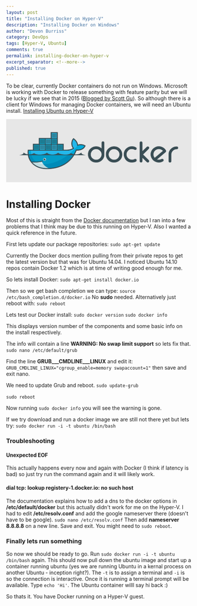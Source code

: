 ```yaml
---
layout: post
title: "Installing Docker on Hyper-V"
description: "Installing Docker on Windows"
author: "Devon Burriss"
category: DevOps
tags: [Hyper-V, Ubuntu]
comments: true
permalink: installing-docker-on-hyper-v
excerpt_separator: <!--more-->
published: true
---
```


To be clear, currently Docker containers do not run on Windows. Microsoft is working with Docker to release something with feature parity but we will be lucky if we see that in 2015 ([Blogged by Scott Gu](http://weblogs.asp.net/scottgu/docker-and-microsoft-integrating-docker-with-windows-server-and-microsoft-azure)). So although there is a client for Windows for managing Docker containers, we will need an Ubuntu install. [Installing Ubuntu on Hyper-V](http://devonburriss.me/installing-ubuntu-on-hyper-v/)

![Docker logo](/img/posts/2015/large_h.png)
<!--more-->

# Installing Docker

Most of this is straight from the [Docker documentation](https://docs.docker.com/installation/ubuntulinux/) but I ran into a few problems that I think may be due to this running on Hyper-V. Also I wanted a quick reference in the future.

First lets update our package repositories:
`sudo apt-get update`

Currently the Docker docs mention pulling from their private repos to get the latest version but that was for Ubuntu 14.04. I noticed Ubuntu 14.10 repos contain Docker 1.2 which is at time of writing good enough for me.

So lets install Docker:
`sudo apt-get install docker.io`

Then so we get bash completion we can type:
`source /etc/bash_completion.d/docker.io`
No **sudo** needed. Alternatively just reboot with:
`sudo reboot`

Lets test our Docker install:
`sudo docker version`
`sudo docker info`

This displays version number of the components and some basic info on the install respectively.

The info will contain a line **WARNING: No swap limit support** so lets fix that.
`sudo nano /etc/default/grub`

Find the line **GRUB___CMDLINE___LINUX** and edit it:
`GRUB_CMDLINE_LINUX="cgroup_enable=memory swapaccount=1"` then save and exit nano.

We need to update Grub and reboot.
`sudo update-grub`

`sudo reboot`

Now running `sudo docker info` you will see the warning is gone.

If we try download and run a docker image we are still not there yet but lets try:
`sudo docker run -i -t ubuntu /bin/bash`

### Troubleshooting

#### Unexpected EOF
This actually happens every now and again with Docker (I think if latency is bad) so just try run the command again and it will likely work.

#### dial tcp: lookup registery-1.docker.io: no such host
The documentation explains how to add a dns to the docker options in **/etc/default/docker** but this actually didn't work for me on the Hyper-V. I had to edit **/etc/resolv.conf** and add the google nameserver there (doesn't have to be google).
`sudo nano /etc/resolv.conf`
Then add **nameserver 8.8.8.8** on a new line. Save and exit.
You might need to `sudo reboot`.

### Finally lets run something
So now we should be ready to go. Run
`sudo docker run -i -t ubuntu /bin/bash` again.
This should now pull down the ubuntu image and start up a container running ubuntu (yes we are running Ubuntu in a kernal process on another Ubuntu - inception right?).
The `-t` is to assign a terminal and `-i` is so the connection is interactive. 
Once it is running a terminal prompt will be available. Type `echo 'Hi'`. The Ubuntu container willl say hi back :)

So thats it. You have Docker running on a Hyper-V guest.

